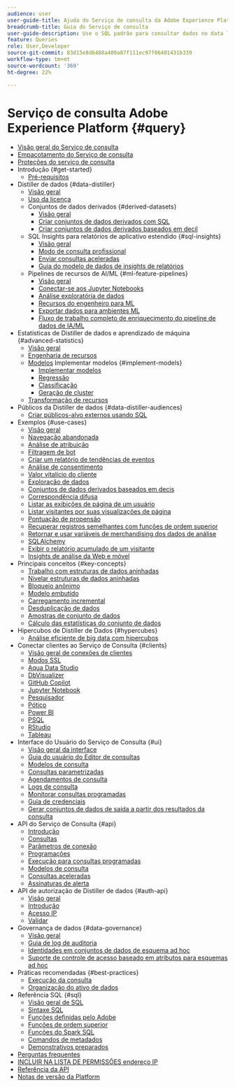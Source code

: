 ```yaml
---
audience: user
user-guide-title: Ajuda do Serviço de consulta da Adobe Experience Platform
breadcrumb-title: Guia do Serviço de consulta
user-guide-description: Use o SQL padrão para consultar dados no data lake na Experience Platform.
feature: Queries
role: User,Developer
source-git-commit: 83d15e8d6488a400a87f111ec97f06401431b339
workflow-type: tm+mt
source-wordcount: '369'
ht-degree: 22%

---
```



# Serviço de consulta Adobe Experience Platform {#query}

- [Visão geral do Serviço de consulta](home.md)
- [Empacotamento do Serviço de consulta](packaging.md)
- [Proteções do serviço de consulta](guardrails.md)
- Introdução {#get-started}
   - [Pré-requisitos](get-started/prerequisites.md)
- Distiller de dados {#data-distiller}
   - [Visão geral](data-distiller/overview.md)
   - [Uso da licença](data-distiller/license-usage.md)
   - Conjuntos de dados derivados {#derived-datasets}
      - [Visão geral](data-distiller/derived-datasets/overview.md)
      - [Criar conjuntos de dados derivados com SQL](data-distiller/derived-datasets/create-derived-datasets-with-sql.md)
      - [Criar conjuntos de dados derivados baseados em decil](data-distiller/derived-datasets/decile-based-derived-attributes.md)
   - SQL Insights para relatórios de aplicativo estendido {#sql-insights}
      - [Visão geral](data-distiller/sql-insights/overview.md)
      - [Modo de consulta profissional](data-distiller/sql-insights/query-pro-mode.md)
      - [Enviar consultas aceleradas](data-distiller/sql-insights/send-accelerated-queries.md)
      - [Guia do modelo de dados de insights de relatórios](data-distiller/sql-insights/reporting-insights-data-model.md)
   - Pipelines de recursos de AI/ML {#ml-feature-pipelines}
      - [Visão geral](data-distiller/ml-feature-pipelines/overview.md)
      - [Conectar-se aos Jupyter Notebooks](data-distiller/ml-feature-pipelines/establish-connection.md)
      - [Análise exploratória de dados](data-distiller/ml-feature-pipelines/exploratory-analysis.md)
      - [Recursos do engenheiro para ML](data-distiller/ml-feature-pipelines/feature-engineering.md)
      - [Exportar dados para ambientes ML](data-distiller/ml-feature-pipelines/export-data.md)
      - [Fluxo de trabalho completo de enriquecimento do pipeline de dados de IA/ML](data-distiller/ml-feature-pipelines/end-to-end-notebook-workflow.md)
- Estatísticas de Distiller de dados e aprendizado de máquina {#advanced-statistics}
   - [Visão geral](advanced-statistics/overview.md)
   - [Engenharia de recursos](advanced-statistics/feature-engineering.md)
   - [Modelos](advanced-statistics/models.md)
Implementar modelos {#implement-models}
      - [Implementar modelos](advanced-statistics/implement-models/implement-models.md)
      - [Regressão](advanced-statistics/implement-models/regression.md)
      - [Classificação](advanced-statistics/implement-models/classification.md)
      - [Geração de cluster](advanced-statistics/implement-models/clustering.md)
   - [Transformação de recursos](advanced-statistics/feature-transformation.md)
- Públicos da Distiller de dados {#data-distiller-audiences}
   - [Criar públicos-alvo externos usando SQL](data-distiller-audiences/overview.md)
- Exemplos {#use-cases}
   - [Visão geral](use-cases/overview.md)
   - [Navegação abandonada](use-cases/abandoned-browse.md)
   - [Análise de atribuição](use-cases/attribution-analysis.md)
   - [Filtragem de bot](use-cases/bot-filtering.md)
   - [Criar um relatório de tendências de eventos](use-cases/trended-report-of-events.md)
   - [Análise de consentimento](use-cases/consent-analysis.md)
   - [Valor vitalício do cliente](use-cases/customer-lifetime-value.md)
   - [Exploração de dados](./use-cases/data-exploration.md)
   - [Conjuntos de dados derivados baseados em decis](use-cases/deciles-use-case.md)
   - [Correspondência difusa](use-cases/fuzzy-match.md)
   - [Listar as exibições de página de um usuário](use-cases/list-visitor-sessions.md)
   - [Listar visitantes por suas visualizações de página](use-cases/visitors-by-number-of-page-views.md)
   - [Pontuação de propensão](use-cases/propensity-score.md)
   - [Recuperar registros semelhantes com funções de ordem superior](use-cases/retrieve-similar-records.md)
   - [Retornar e usar variáveis de merchandising dos dados de análise](use-cases/merchandising-variables.md)
   - [SQLAlchemy](use-cases/sqlalchemy.md)
   - [Exibir o relatório acumulado de um visitante](use-cases/roll-up-report-of-a-visitor.md)
   - [Insights de análise da Web e móvel](use-cases/analytics-insights.md)
- Principais conceitos {#key-concepts}
   - [Trabalho com estruturas de dados aninhadas](key-concepts/nested-data-structures.md)
   - [Nivelar estruturas de dados aninhadas](key-concepts/flatten-nested-data.md)
   - [Bloqueio anônimo](key-concepts/anonymous-block.md)
   - [Modelo embutido](key-concepts/inline-templates.md)
   - [Carregamento incremental](key-concepts/incremental-load.md)
   - [Desduplicação de dados](key-concepts/deduplication.md)
   - [Amostras de conjunto de dados](key-concepts/dataset-samples.md)
   - [Cálculo das estatísticas do conjunto de dados](key-concepts/dataset-statistics.md)
- Hipercubos de Distiller de Dados {#hypercubes}
   - [Análise eficiente de big data com hipercubos](hypercubes/overview.md)
- Conectar clientes ao Serviço de Consulta {#clients}
   - [Visão geral de conexões de clientes](clients/overview.md)
   - [Modos SSL](./clients/ssl-modes.md)
   - [Aqua Data Studio](clients/aqua-data-studio.md)
   - [DbVisualizer](./clients/dbvisulaizer.md)
   - [GitHub Copilot](./clients/github-copilot.md)
   - [Jupyter Notebook](clients//jupyter-notebook.md)
   - [Pesquisador](clients/looker.md)
   - [Pótico](clients/postico.md)
   - [Power BI](clients/power-bi.md)
   - [PSQL](clients/psql.md)
   - [RStudio](clients/rstudio.md)
   - [Tableau](clients/tableau.md)
- Interface do Usuário do Serviço de Consulta {#ui}
   - [Visão geral da interface](ui/overview.md)
   - [Guia do usuário do Editor de consultas](ui/user-guide.md)
   - [Modelos de consulta](ui/query-templates.md)
   - [Consultas parametrizadas](ui/parameterized-queries.md)
   - [Agendamentos de consulta](ui/query-schedules.md)
   - [Logs de consulta](ui/query-logs.md)
   - [Monitorar consultas programadas](ui/monitor-queries.md)
   - [Guia de credenciais](ui/credentials.md)
   - [Gerar conjuntos de dados de saída a partir dos resultados da consulta](ui/create-datasets.md)
- API do Serviço de Consulta {#api}
   - [Introdução](api/getting-started.md)
   - [Consultas](api/queries.md)
   - [Parâmetros de conexão](api/connection-parameters.md)
   - [Programações](api/scheduled-queries.md)
   - [Execução para consultas programadas](api/runs-scheduled-queries.md)
   - [Modelos de consulta](api/query-templates.md)
   - [Consultas aceleradas](api/accelerated-queries.md)
   - [Assinaturas de alerta](api/alert-subscriptions.md)
- API de autorização de Distiller de dados {#auth-api}
   - [Visão geral](auth-api/overview.md)
   - [Introdução](auth-api/getting-started.md)
   - [Acesso IP](auth-api/ip-access.md)
   - [Validar](auth-api/validate.md)
- Governança de dados {#data-governance}
   - [Visão geral](data-governance/overview.md)
   - [Guia de log de auditoria](data-governance/audit-log-guide.md)
   - [Identidades em conjuntos de dados de esquema ad hoc](data-governance/ad-hoc-schema-identities.md)
   - [Suporte de controle de acesso baseado em atributos para esquemas ad hoc](./data-governance/ad-hoc-schema-labels.md)
- Práticas recomendadas {#best-practices}
   - [Execução da consulta](best-practices/writing-queries.md)
   - [Organização do ativo de dados](./best-practices/organize-data-assets.md)
- Referência SQL {#sql}
   - [Visão geral de SQL](sql/overview.md)
   - [Sintaxe SQL](sql/syntax.md)
   - [Funções definidas pelo Adobe](sql/adobe-defined-functions.md)
   - [Funções de ordem superior](sql/higher-order-functions.md)
   - [Funções do Spark SQL](sql/spark-sql-functions.md)
   - [Comandos de metadados](sql/metadata.md)
   - [Demonstrativos preparados](sql/prepared-statements.md)
- [Perguntas frequentes](troubleshooting-guide.md)
- [INCLUIR NA LISTA DE PERMISSÕES endereço IP](ip-address-allowlist.md)
- [Referência da API](https://www.adobe.io/experience-platform-apis/references/query-service/)
- [Notas de versão da Platform](https://experienceleague.adobe.com/en/docs/experience-platform/release-notes/latest?lang=pt-BR)
